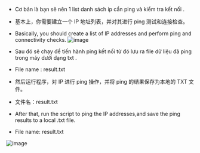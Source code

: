 - Cơ bản là bạn sẽ nên 1 list danh sách ip cần ping và kiểm tra kết nối .
- 基本上，你需要建立一个 IP 地址列表，并对其进行 ping 测试和连接检查。
- Basically, you should create a list of IP addresses and perform ping and connectivity checks.
 ![image](https://github.com/user-attachments/assets/5b337f78-3ecc-43e4-8e0a-d06f4288160d)

- Sau đó sẽ chạy để tiến hành ping kết nối từ đó lưu ra file dữ liệu đã ping trong máy dưới dạng txt .
- File name : result.txt
- 然后运行程序，对 IP 进行 ping 操作，并将 ping 的结果保存为本地的 TXT 文件。
- 文件名：result.txt
- After that, run the script to ping the IP addresses,and save the ping results to a local .txt file.
- File name: result.txt
  
![image](https://github.com/user-attachments/assets/0bafd807-d9dd-4ac9-a911-d941e4ad3eb0)
